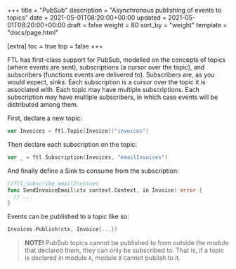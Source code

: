 +++
title = "PubSub"
description = "Asynchronous publishing of events to topics"
date = 2021-05-01T08:20:00+00:00
updated = 2021-05-01T08:20:00+00:00
draft = false
weight = 80
sort_by = "weight"
template = "docs/page.html"

[extra]
toc = true
top = false
+++

FTL has first-class support for PubSub, modelled on the concepts of topics (where events are sent), subscriptions (a cursor over the topic), and subscribers (functions events are delivered to). Subscribers are, as you would expect, sinks. Each subscription is a cursor over the topic it is associated with. Each topic may have multiple subscriptions. Each subscription may have multiple subscribers, in which case events will be distributed among them.

First, declare a new topic:

```go
var Invoices = ftl.Topic[Invoice]("invoices")
```

Then declare each subscription on the topic:

```go
var _ = ftl.Subscription(Invoices, "emailInvoices")
```

And finally define a Sink to consume from the subscription:

```go
//ftl:subscribe emailInvoices
func SendInvoiceEmail(ctx context.Context, in Invoice) error {
  // ...
}
```

Events can be published to a topic like so:

```go
Invoices.Publish(ctx, Invoice{...})
```

> **NOTE!**
> PubSub topics cannot be published to from outside the module that declared them, they can only be subscribed to. That is, if a topic is declared in module `A`, module `B` cannot publish to it.
